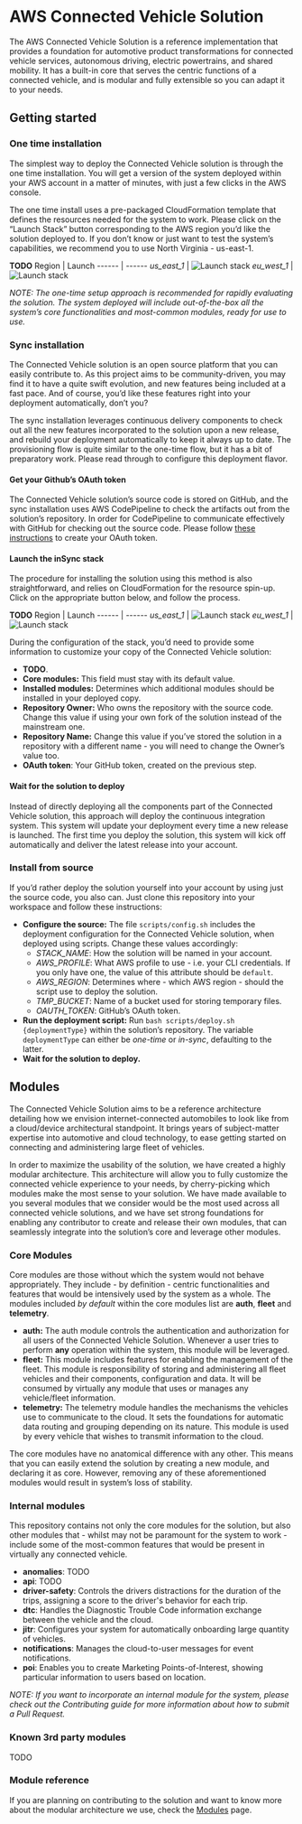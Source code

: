 # AWS Connected Vehicle Solution
The AWS Connected Vehicle Solution is a reference implementation that provides a foundation for automotive product transformations for connected vehicle services, autonomous driving, electric powertrains, and shared mobility. It has a built-in core that serves the centric functions of a connected vehicle, and is modular and fully extensible so you can adapt it to your needs.

## Getting started
### One time installation
The simplest way to deploy the Connected Vehicle solution is through the one time installation. You will get a version of the system deployed within your AWS account in a matter of minutes, with just a few clicks in the AWS console.

The one time install uses a pre-packaged CloudFormation template that defines the resources needed for the system to work. Please click on the “Launch Stack” button corresponding to the AWS region you’d like the solution deployed to. If you don’t know or just want to test the system’s capabilities, we recommend you to use North Virginia - us-east-1.

**TODO**
Region        | Launch
 ------        | ------
 _us_east_1_   | ![Launch stack](https://s3.amazonaws.com/cloudformation-examples/cloudformation-launch-stack.png)
 _eu_west_1_   | ![Launch stack](https://s3.amazonaws.com/cloudformation-examples/cloudformation-launch-stack.png)

_NOTE: The one-time setup approach is recommended for rapidly evaluating the solution. The system deployed will include out-of-the-box all the system’s core functionalities and most-common modules, ready for use to use._

### Sync installation
The Connected Vehicle solution is an open source platform that you can easily contribute to. As this project aims to be community-driven, you may find it to have a quite swift evolution, and new features being included at a fast pace. And of course, you’d like these features right into your deployment automatically, don’t you?

The sync installation leverages continuous delivery components to check out all the new features incorporated to the solution upon a new release, and rebuild your deployment automatically to keep it always up to date. The provisioning flow is quite similar to the one-time flow, but it has a bit of preparatory work. Please read through to configure this deployment flavor.

#### Get your Github’s OAuth token
The Connected Vehicle solution’s source code is stored on GitHub, and the sync installation uses AWS CodePipeline to check the artifacts out from the solution’s repository. In order for CodePipeline to communicate effectively with GitHub for checking out the source code. Please follow [these instructions](TODO-link) to create your OAuth token.

#### Launch the inSync stack
The procedure for installing the solution using this method is also straightforward, and relies on CloudFormation for the resource spin-up. Click on the appropriate button below, and follow the process.

**TODO**
Region        | Launch
 ------        | ------
_us_east_1_   | ![Launch stack](https://s3.amazonaws.com/cloudformation-examples/cloudformation-launch-stack.png)
_eu_west_1_   | ![Launch stack](https://s3.amazonaws.com/cloudformation-examples/cloudformation-launch-stack.png)

During the configuration of the stack, you’d need to provide some information to customize your copy of the Connected Vehicle solution:
* **TODO**.
* **Core modules:** This field must stay with its default value.
* **Installed modules:** Determines which additional modules should be installed in your deployed copy.
* **Repository Owner:** Who owns the repository with the source code. Change this value if using your own fork of the solution instead of the mainstream one.
* **Repository Name:** Change this value if you’ve stored the solution in a repository with a different name - you will need to change the Owner’s value too.
* **OAuth token**: Your GitHub token, created on the previous step.

#### Wait for the solution to deploy
Instead of directly deploying all the components part of the Connected Vehicle solution, this approach will deploy the continuous integration system. This system will update your deployment every time a new release is launched. The first time you deploy the solution, this system will kick off automatically and deliver the latest release into your account.

### Install from source
If you’d rather deploy the solution yourself into your account by using just the source code, you also can. Just clone this repository into your workspace and follow these instructions:

* **Configure the source:** The file `scripts/config.sh` includes the deployment configuration for the Connected Vehicle solution, when deployed using scripts. Change these values accordingly:
	* _STACK_NAME_: How the solution will be named in your account.
	* _AWS_PROFILE_: What AWS profile to use - i.e. your CLI credentials. If you only have one, the value of this attribute should be `default`.
	* _AWS_REGION_: Determines where - which AWS region - should the script use to deploy the solution.
	* _TMP_BUCKET_: Name of a bucket used for storing temporary files.
	* _OAUTH_TOKEN_: GitHub’s OAuth token.
* **Run the deployment script:** Run `bash scripts/deploy.sh {deploymentType}`  within the solution’s repository. The variable `deploymentType` can either be _one-time_ or _in-sync_, defaulting to the latter.
* **Wait for the solution to deploy.**

## Modules
The Connected Vehicle Solution aims to be a reference architecture detailing how we envision internet-connected automobiles to look like from a cloud/device architectural standpoint. It brings years of subject-matter expertise into  automotive and cloud technology, to ease getting started on connecting and administering large fleet of vehicles.

In order to maximize the usability of the solution, we have created a highly modular architecture. This architecture will allow you to fully customize the connected vehicle experience to your needs, by cherry-picking which modules make the most sense to your solution. We have made available to you several modules that we consider would be the most used across all connected vehicle solutions, and we have set strong foundations for enabling any contributor to create and release their own modules, that can seamlessly integrate into the solution’s core and leverage other modules.

### Core Modules
Core modules are those without which the system would not behave appropriately. They include - by definition - centric functionalities and features that would be intensively used by the system as a whole. The modules included _by default_ within the core modules list are **auth**, **fleet** and **telemetry**.
* **auth:** The auth module controls the authentication and authorization for all users of the Connected Vehicle Solution. Whenever a user tries to perform **any** operation within the system, this module will be leveraged.
* **fleet:** This module includes features for enabling the management of the fleet. This module is responsibility of storing and administering all fleet vehicles and their components, configuration and data. It will be consumed by virtually any module that uses or manages any vehicle/fleet information.
* **telemetry:** The telemetry module handles the mechanisms the vehicles use to communicate to the cloud. It sets the foundations for automatic data routing and grouping depending on its nature. This module is used by every vehicle that wishes to transmit information to the cloud.

The core modules have no anatomical difference with any other. This means that you can easily extend the solution by creating a new module, and declaring it as core. However, removing any of these aforementioned modules would result in system’s loss of stability.

### Internal modules
This repository contains not only the core modules for the solution, but also other modules that - whilst may not be paramount for the system to work - include some of the most-common features that would be present in virtually any connected vehicle.

* **anomalies**: TODO
* **api**: TODO
* **driver-safety**: Controls the drivers distractions for the duration of the trips, assigning a score to the driver's behavior for each trip.
* **dtc**: Handles the Diagnostic Trouble Code information exchange between the vehicle and the cloud.
* **jitr**: Configures your system for automatically onboarding large quantity of vehicles.
* **notifications**: Manages the cloud-to-user messages for event notifications.
* **poi**: Enables you to create Marketing Points-of-Interest, showing particular information to users based on location.

_NOTE: If you want to incorporate an internal module for the system, please check out the Contributing guide for more information about how to submit a Pull Request._

### Known 3rd party modules
TODO

### Module reference

If you are planning on contributing to the solution and want to know more about the modular architecture we use, check the [Modules](/MODULES.md) page.

